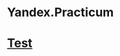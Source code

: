 # Yandex.Practicum
# [Test](https://github.com/shmeleved/Yandex.Practicum/tree/main/01_Python_and_Data_Science_Fundamentals)

